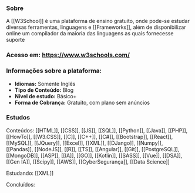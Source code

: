 
### Sobre

A [[W3School]] é uma plataforma de ensino gratuito, onde pode-se estudar diversas ferramentas, linguagens e [[Frameworks]], além de disponibilizar online um compilador da maioria das linguagens as quais fornecesse suporte

### Acesso em: https://www.w3schools.com/

### Informações sobre a plataforma:

- **Idiomas:** Somente Inglês
- **Tipo de Conteúdo:** Blog
- **Nível de estudo:** Básico+
- **Forma de Cobrança:** Gratuito, com plano sem anúncios


### Estudos

Conteúdos: [[HTML]], [[CSS]], [[JS]], [[SQL]], [[Python]], [[Java]], [[PHP]], [[HowTo]], [[W3.CSS]], [[C]], [[C++]], [[C#]], [[Bootstrap]], [[React]], [[MySQL]], [[JQuery]], [[Excel]], [[XML]], [[DJango]], [[Numpy]], [[Pandas]], [[NodeJS]], [[R]], [[TS]], [[Angular]], [[Git]], [[PostgreSQL]], [[MongoDB]], [[ASP]], [[IA]], [[GO]], [[Kotlin]], [[SASS]], [[Vue]], [[DSA]], [[Gen IA]], [[Scipy]], [[AWS]], [[CyberSegurança]], [[Data Science]]

Estudando: [[XML]]

Concluídos: